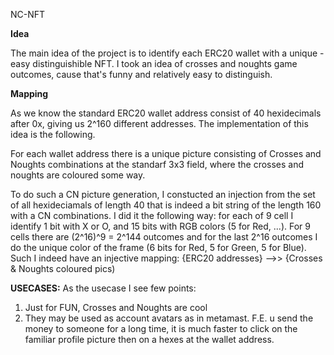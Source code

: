 NC-NFT

**Idea**

The main idea of the project is to identify each ERC20 wallet with a unique - easy distinguishible NFT. I took an idea of crosses and noughts game outcomes, cause that's funny and relatively easy to distinguish. 

**Mapping** 

As we know the standard ERC20  wallet address consist of 40 hexidecimals after 0x, giving us 2^160 different addresses. The implementation 
of this idea is the following. 

For each wallet address there is a unique picture consisting of Crosses and Noughts combinations at the standarf 3x3 field, where the
crosses and noughts are coloured some way. 

To do such a CN picture generation, I constucted an injection from the set of all hexideciamals of length 40 that is indeed a bit string
of the length 160 with a CN combinations. I did it the following way: for each of 9 cell I identify 1 bit with X or O, and 15 bits with 
RGB colors (5 for Red, ...). For 9 cells there are (2^16)^9 = 2^144 outcomes and for the last 2^16 outcomes I do the unique color of the
frame (6 bits for Red, 5 for Green, 5 for Blue). Such I indeed have an injective mapping: {ERC20 addresses} -->> {Crosses & Noughts coloured pics)

**USECASES:** 
As the usecase I see few points:
  1. Just for FUN, Crosses and Noughts are cool
  2. They may be used as account avatars as in metamast. F.E. u send the money to someone for a long time, it is much faster to click on the familiar profile picture then on a hexes at the wallet address.
